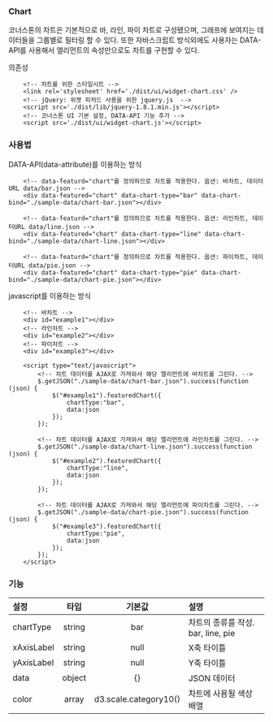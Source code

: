 <!--
layout: 'post'
section: 'Cornerstone Framework'
title: '차트'
outline: '코너스톤의 차트은 기본적으로 바, 라인, 파이 차트로 구성됐으며, 그래프에 보여지는 데이터들을 그룹별로 필터링 할 수 있다. 또한 자바스크립트 방식외에도 사용자는 DATA-API를 사용해서 엘리먼트의 속성만으로도 차트를 구현할 수 있다. DATA-API(data-attribute)를 이용하는 방식. javascript를 이용하는 방식...'
date: '2012-11-16'
tagstr: 'widget'
order: '[4, 4, 5]'
thumbnail: '4.4.05.chart.png'
-->

### Chart

코너스톤의 차트은 기본적으로 바, 라인, 파이 차트로 구성됐으며, 그래프에 보여지는 데이터들을 그룹별로 필터링 할 수 있다. 또한 자바스크립트 방식외에도
사용자는 DATA-API를 사용해서 엘리먼트의 속성만으로도 차트를 구현할 수 있다.

의존성

```
	<!-- 차트를 위한 스타일시트 -->
    <link rel='stylesheet' href='./dist/ui/widget-chart.css' />
	<!-- jQuery: 위젯 피처드 사용을 위한 jquery.js  -->
    <script src='./dist/lib/jquery-1.8.1.min.js'></script>
	<!-- 코너스톤 UI 기본 설정, DATA-API 기능 추가 -->
    <script src='./dist/ui/widget-chart.js'></script>
```

### 사용법

DATA-API(data-attribute)를 이용하는 방식

``` cm
	<!-- data-featurd="chart"를 정의하므로 차트를 적용한다. 옵션: 바차트, 데이터URL data/bar.json -->
    <div data-featured="chart" data-chart-type="bar" data-chart-bind="./sample-data/chart-bar.json"></div>

	<!-- data-featurd="chart"를 정의하므로 차트를 적용한다. 옵션: 라인차트, 데이터URL data/line.json -->    
    <div data-featured="chart" data-chart-type="line" data-chart-bind="./sample-data/chart-line.json"></div>
    
	<!-- data-featurd="chart"를 정의하므로 차트를 적용한다. 옵션: 파이차트, 데이터URL data/pie.json -->
    <div data-featured="chart" data-chart-type="pie" data-chart-bind="./sample-data/chart-pie.json"></div>
```

javascript를 이용하는 방식

``` cm
	<!-- 바차트 -->
    <div id="example1"></div>
    <!-- 라인차트 -->
    <div id="example2"></div>
	<!-- 파이차트 -->
    <div id="example3"></div>
    
    <script type="text/javascript">
    	<!-- 차트 데이터를 AJAX로 가져와서 해당 엘리먼트에 바차트를 그린다. -->
	    $.getJSON("./sample-data/chart-bar.json").success(function (json) {
		    $("#example1").featuredChart({
			    chartType:"bar",
			    data:json
		    });
	    });
	    
	    <!-- 차트 데이터를 AJAX로 가져와서 해당 엘리먼트에 라인차트를 그린다. -->
		$.getJSON("./sample-data/chart-line.json").success(function (json) {
		    $("#example2").featuredChart({
			    chartType:"line",
			    data:json
		    });
	    });
	    
	    <!-- 차트 데이터를 AJAX로 가져와서 해당 엘리먼트에 파이차트를 그린다. -->
		$.getJSON("./sample-data/chart-pie.json").success(function (json) {
		    $("#example3").featuredChart({
			    chartType:"pie",
			    data:json
		    });
	    });
    </script>
```

### 기능

설정 | 타입 | 기본값 | 설명
:-- | :-: | :-: | :--
chartType | string | bar | 차트의 종류를 작성. bar, line, pie
xAxisLabel | string | null | X축 타이틀
yAxisLabel | string | null | Y축 타이틀
data | object | {} | JSON 데이터 
color | array | d3.scale.category10() | 차트에 사용될 색상 배열

